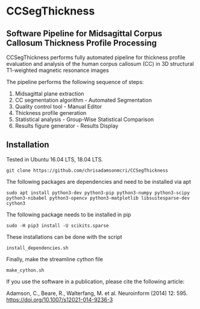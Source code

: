 # CCSegThickness


## Software Pipeline for Midsagittal Corpus Callosum Thickness Profile Processing

CCSegThickness performs fully automated pipeline for thickness profile evaluation and analysis of the human corpus callosum (CC) in 3D structural T1-weighted magnetic resonance images

The pipeline performs the following sequence of steps:

1. Midsagittal plane extraction
2. CC segmentation algorithm - Automated Segmentation
3. Quality control tool - Manual Editor
4. Thickness profile generation
5. Statistical analysis - Group-Wise Statistical Comparison
6. Results figure generator - Results Display

## Installation

Tested in Ubuntu 16.04 LTS, 18.04 LTS.

`git clone https://github.com/chrisadamsonmcri/CCSegThickness`

The following packages are dependencies and need to be installed via apt

`sudo apt install python3-dev python3-pip python3-numpy python3-scipy python3-nibabel python3-opencv python3-matplotlib libsuitesparse-dev cython3`

The following package needs to be installed in pip

`sudo -H pip3 install -U scikits.sparse`

These installations can be done with the script

`install_dependencies.sh`

Finally, make the streamline cython file

`make_cython.sh`

If you use the software in a publication, please cite the following article:

Adamson, C., Beare, R., Walterfang, M. et al. Neuroinform (2014) 12: 595. https://doi.org/10.1007/s12021-014-9236-3
